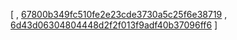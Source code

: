 [
, [67800b349fc510fe2e23cde3730a5c25f6e38719](https://github.com/ouap/OPL_projet/commit/67800b349fc510fe2e23cde3730a5c25f6e38719)
, [6d43d06304804448d2f2f013f9adf40b37096ff6](https://github.com/ouap/OPL_projet/commit/6d43d06304804448d2f2f013f9adf40b37096ff6)
]